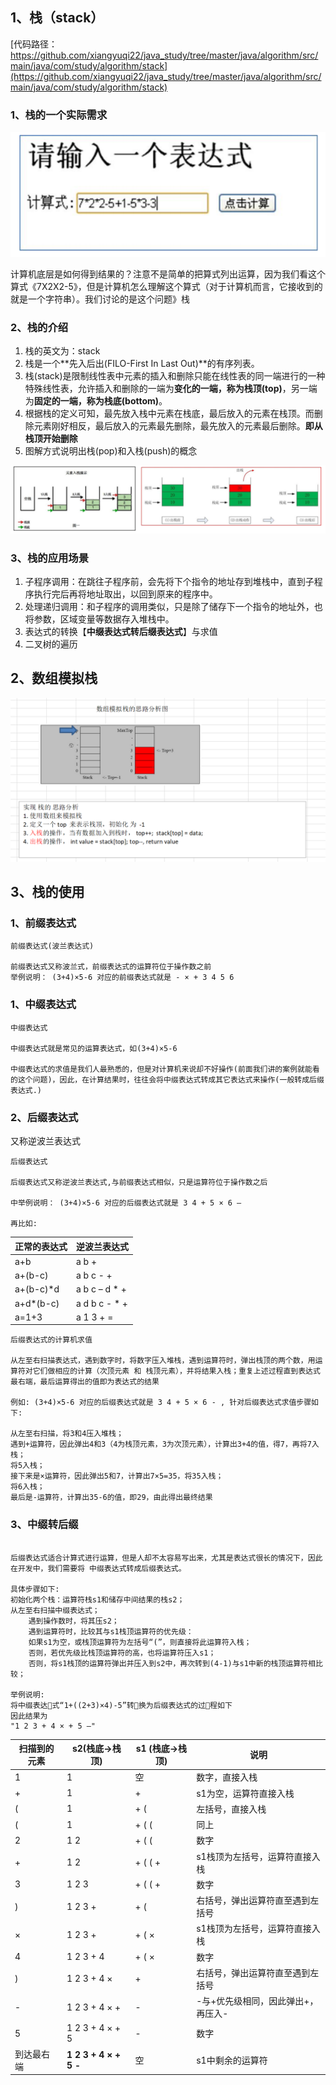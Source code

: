 ## 1、栈（stack）

[代码路径：https://github.com/xiangyuqi22/java_study/tree/master/java/algorithm/src/main/java/com/study/algorithm/stack](https://github.com/xiangyuqi22/java_study/tree/master/java/algorithm/src/main/java/com/study/algorithm/stack)

### 1、栈的一个实际需求

![image-20200120081932519](image-20200120081932519.png)

计算机底层是如何得到结果的？注意不是简单的把算式列出运算，因为我们看这个算式《7X2X2-5》，但是计算机怎么理解这个算式（对于计算机而言，它接收到的就是一个字符串）。我们讨论的是这个问题》栈

### 2、栈的介绍

1. 栈的英文为：stack
2. 栈是一个**先入后出(FILO-First In Last Out)**的有序列表。
3. 栈(stack)是限制线性表中元素的插入和删除只能在线性表的同一端进行的一种 特殊线性表，允许插入和删除的一端为**变化的一端，称为栈顶(top)**，另一端为**固定的一端，称为栈底(bottom)**。
4. 根据栈的定义可知，最先放入栈中元素在栈底，最后放入的元素在栈顶。而删除元素刚好相反，最后放入的元素最先删除，最先放入的元素最后删除。**即从栈顶开始删除**
5. 图解方式说明出栈(pop)和入栈(push)的概念

![image-20200120082802463](image-20200120082802463.png)

### 3、栈的应用场景

1. 子程序调用：在跳往子程序前，会先将下个指令的地址存到堆栈中，直到子程序执行完后再将地址取出，以回到原来的程序中。
2. 处理递归调用：和子程序的调用类似，只是除了储存下一个指令的地址外，也将参数，区域变量等数据存入堆栈中。
3. 表达式的转换【**中缀表达式转后缀表达式**】与求值
4. 二叉树的遍历



## 2、数组模拟栈

![image-20200120083423752](image-20200120083423752.png)



## 3、栈的使用

### 1、前缀表达式

```
前缀表达式(波兰表达式)

前缀表达式又称波兰式，前缀表达式的运算符位于操作数之前
举例说明： (3+4)×5-6 对应的前缀表达式就是 - × + 3 4 5 6
```



### 1、中缀表达式

```
中缀表达式

中缀表达式就是常见的运算表达式，如(3+4)×5-6

中缀表达式的求值是我们人最熟悉的，但是对计算机来说却不好操作(前面我们讲的案例就能看的这个问题)，因此，在计算结果时，往往会将中缀表达式转成其它表达式来操作(一般转成后缀表达式.)

```



### 2、后缀表达式

又称逆波兰表达式

```
后缀表达式

后缀表达式又称逆波兰表达式,与前缀表达式相似，只是运算符位于操作数之后

中举例说明： (3+4)×5-6 对应的后缀表达式就是 3 4 + 5 × 6 –

再比如:
```

| 正常的表达式 | 逆波兰表达式  |
| ------------ | ------------- |
| a+b          | a b +         |
| a+(b-c)      | a b c - +     |
| a+(b-c)*d    | a b c – d * + |
| a+d*(b-c)    | a d b c - * + |
| a=1+3        | a 1 3 + =     |

```
后缀表达式的计算机求值

从左至右扫描表达式，遇到数字时，将数字压入堆栈，遇到运算符时，弹出栈顶的两个数，用运算符对它们做相应的计算（次顶元素 和 栈顶元素），并将结果入栈；重复上述过程直到表达式最右端，最后运算得出的值即为表达式的结果

例如: (3+4)×5-6 对应的后缀表达式就是 3 4 + 5 × 6 - , 针对后缀表达式求值步骤如下:

从左至右扫描，将3和4压入堆栈；
遇到+运算符，因此弹出4和3（4为栈顶元素，3为次顶元素），计算出3+4的值，得7，再将7入栈；
将5入栈；
接下来是×运算符，因此弹出5和7，计算出7×5=35，将35入栈；
将6入栈；
最后是-运算符，计算出35-6的值，即29，由此得出最终结果	

```



### 3、中缀转后缀



```

后缀表达式适合计算式进行运算，但是人却不太容易写出来，尤其是表达式很长的情况下，因此在开发中，我们需要将 中缀表达式转成后缀表达式。

具体步骤如下:
初始化两个栈：运算符栈s1和储存中间结果的栈s2；
从左至右扫描中缀表达式；
    遇到操作数时，将其压s2；
    遇到运算符时，比较其与s1栈顶运算符的优先级：
    如果s1为空，或栈顶运算符为左括号“(”，则直接将此运算符入栈；
    否则，若优先级比栈顶运算符的高，也将运算符压入s1；
    否则，将s1栈顶的运算符弹出并压入到s2中，再次转到(4-1)与s1中新的栈顶运算符相比较；	

举例说明:
将中缀表达式“1+((2+3)×4)-5”转换为后缀表达式的过程如下
因此结果为 
"1 2 3 + 4 × + 5 –"
```



| 扫描到的元素 | s2(栈底->栈顶)        | s1 (栈底->栈顶) | 说明                               |
| ------------ | --------------------- | --------------- | ---------------------------------- |
| 1            | 1                     | 空              | 数字，直接入栈                     |
| +            | 1                     | +               | s1为空，运算符直接入栈             |
| (            | 1                     | + (             | 左括号，直接入栈                   |
| (            | 1                     | + ( (           | 同上                               |
| 2            | 1 2                   | + ( (           | 数字                               |
| +            | 1 2                   | + ( ( +         | s1栈顶为左括号，运算符直接入栈     |
| 3            | 1 2 3                 | + ( ( +         | 数字                               |
| )            | 1 2 3 +               | + (             | 右括号，弹出运算符直至遇到左括号   |
| ×            | 1 2 3 +               | + ( ×           | s1栈顶为左括号，运算符直接入栈     |
| 4            | 1 2 3 + 4             | + ( ×           | 数字                               |
| )            | 1 2 3 + 4 ×           | +               | 右括号，弹出运算符直至遇到左括号   |
| -            | 1 2 3 + 4 × +         | -               | -与+优先级相同，因此弹出+，再压入- |
| 5            | 1 2 3 + 4 × + 5       | -               | 数字                               |
| 到达最右端   | **1 2 3 + 4 × + 5 -** | 空              | s1中剩余的运算符                   |

